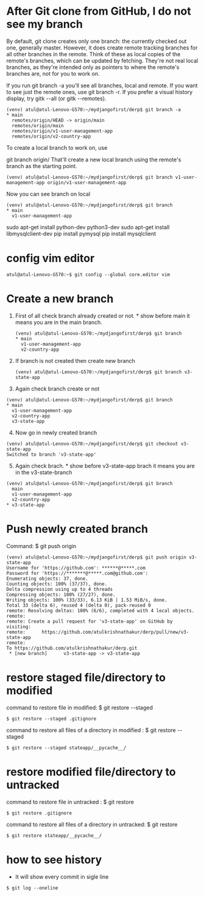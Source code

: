 # After Git clone from GitHub, I do not see my branch
By default, git clone creates only one branch: the currently checked out one, generally master. However, it does create remote tracking branches for all other branches in the remote. Think of these as local copies of the remote's branches, which can be updated by fetching. They're not real local branches, as they're intended only as pointers to where the remote's branches are, not for you to work on.

If you run git branch -a you'll see all branches, local and remote. If you want to see just the remote ones, use git branch -r. If you prefer a visual history display, try gitk --all (or gitk --remotes).
```
(venv) atul@atul-Lenovo-G570:~/mydjangofirst/derp$ git branch -a
* main
  remotes/origin/HEAD -> origin/main
  remotes/origin/main
  remotes/origin/v1-user-management-app
  remotes/origin/v2-country-app
```

To create a local branch to work on, use

git branch <branch-name> origin/<branch-name>
That'll create a new local branch using the remote's branch as the starting point.
```
(venv) atul@atul-Lenovo-G570:~/mydjangofirst/derp$ git branch v1-user-management-app origin/v1-user-management-app

```
Now you can see branch on local
```
(venv) atul@atul-Lenovo-G570:~/mydjangofirst/derp$ git branch
* main
  v1-user-management-app

```

sudo apt-get install python-dev python3-dev
sudo apt-get install libmysqlclient-dev
pip install pymysql
pip install mysqlclient

# config vim editor
```
atul@atul-Lenovo-G570:~$ git config --global core.editor vim
```
# Create a new branch
1. First of all check branch already created or not. * show before main it means you are in the main branch.
   ```
   (venv) atul@atul-Lenovo-G570:~/mydjangofirst/derp$ git branch
   * main
     v1-user-management-app
     v2-country-app
   ```
2. If branch is not created then create new branch
   ```
   (venv) atul@atul-Lenovo-G570:~/mydjangofirst/derp$ git branch v3-state-app
   ```
3. Again check branch create or not
```
(venv) atul@atul-Lenovo-G570:~/mydjangofirst/derp$ git branch
* main
  v1-user-management-app
  v2-country-app
  v3-state-app
```
4. Now go in newly created branch
```
(venv) atul@atul-Lenovo-G570:~/mydjangofirst/derp$ git checkout v3-state-app
Switched to branch 'v3-state-app'

```
5. Again check brach. * show before v3-state-app brach it means you are in the v3-state-branch
```
(venv) atul@atul-Lenovo-G570:~/mydjangofirst/derp$ git branch
  main
  v1-user-management-app
  v2-country-app
* v3-state-app
```
# Push newly created branch

Command: $ git push origin <newly-created-branch-name>
```
(venv) atul@atul-Lenovo-G570:~/mydjangofirst/derp$ git push origin v3-state-app
Username for 'https://github.com': ******@*****.com
Password for 'https://*******@*****.com@github.com': 
Enumerating objects: 37, done.
Counting objects: 100% (37/37), done.
Delta compression using up to 4 threads
Compressing objects: 100% (27/27), done.
Writing objects: 100% (33/33), 6.13 KiB | 1.53 MiB/s, done.
Total 33 (delta 6), reused 4 (delta 0), pack-reused 0
remote: Resolving deltas: 100% (6/6), completed with 4 local objects.
remote: 
remote: Create a pull request for 'v3-state-app' on GitHub by visiting:
remote:      https://github.com/atulkrishnathakur/derp/pull/new/v3-state-app
remote: 
To https://github.com/atulkrishnathakur/derp.git
 * [new branch]      v3-state-app -> v3-state-app

```

# restore staged file/directory to modified
command to restore file in modified: $ git restore --staged <filename>
```
$ git restore --staged .gitignore

```
command to restore all files of a directory in modified : $ git restore --staged <directoryname>
```
$ git restore --staged stateapp/__pycache__/
```

# restore modified file/directory to untracked
command to restore file in untracked : $ git restore <filename>

```
$ git restore .gitignore

```
command to restore all files of a directory in untracked: $ git restore <directoryname>
```
$ git restore stateapp/__pycache__/
```

# how to see history
- It will show every commit in sigle line
```
$ git log --oneline
```



